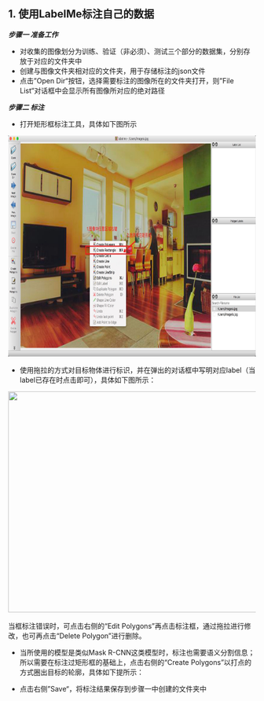## 1. 使用LabelMe标注自己的数据

***步骤一 准备工作***   
- 对收集的图像划分为训练、验证（非必须）、测试三个部分的数据集，分别存放于对应的文件夹中      
- 创建与图像文件夹相对应的文件夹，用于存储标注的json文件
- 点击”Open Dir“按钮，选择需要标注的图像所在的文件夹打开，则”File List“对话框中会显示所有图像所对应的绝对路径      

***步骤二 标注***           
- 打开矩形框标注工具，具体如下图所示     
<div align=center><img width="800" height="450" src="./pics/detection1.png"/></div>   

- 使用拖拉的方式对目标物体进行标识，并在弹出的对话框中写明对应label（当label已存在时点击即可），具体如下图所示：

<div align=center><img width="800" height="450" src="./pics/detection2.gif"/></div>        

当框标注错误时，可点击右侧的“Edit Polygons”再点击标注框，通过拖拉进行修改，也可再点击“Delete Polygon”进行删除。

- 当所使用的模型是类似Mask R-CNN这类模型时，标注也需要语义分割信息；所以需要在标注过矩形框的基础上，点击右侧的“Create Polygons”以打点的方式圈出目标的轮廓，具体如下提所示：


- 点击右侧”Save“，将标注结果保存到步骤一中创建的文件夹中

